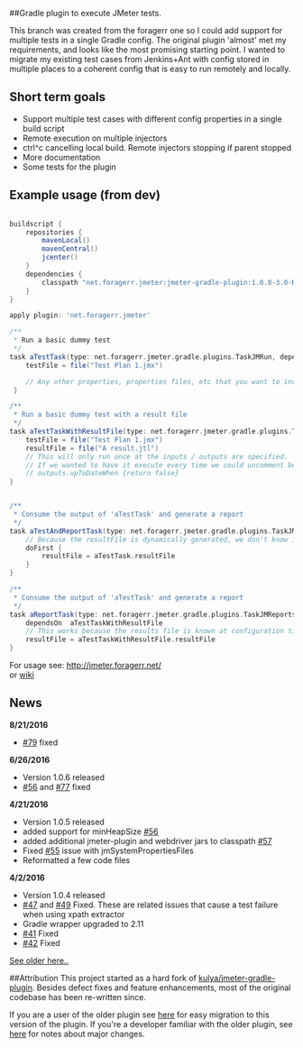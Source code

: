 ##Gradle plugin to execute JMeter tests.

This branch was created from the foragerr one so I could add support for multiple tests in a single Gradle config.
The original plugin 'almost' met my requirements, and looks like the most promising starting point.
I wanted to migrate my existing test cases from Jenkins+Ant with config stored in multiple places to a coherent config that is easy to run remotely and locally.

## Short term goals
 * Support multiple test cases with different config properties in a single build script
 * Remote execution on multiple injectors
 * ctrl^c cancelling local build. Remote injectors stopping if parent stopped
 * More documentation
 * Some tests for the plugin

## Example usage (from dev)
```groovy

buildscript {
    repositories {
        mavenLocal()
        mavenCentral()
        jcenter()
    }
    dependencies {
        classpath "net.foragerr.jmeter:jmeter-gradle-plugin:1.0.8-3.0-BETA"
    }
}

apply plugin: 'net.foragerr.jmeter'

/**
 * Run a basic dummy test
 */
task aTestTask(type: net.foragerr.jmeter.gradle.plugins.TaskJMRun, dependsOn: jmInit) {
    testFile = file("Test Plan 1.jmx")

    // Any other properties, properties files, etc that you want to invoke JMeter with
 }

/**
 * Run a basic dummy test with a result file
 */
task aTestTaskWithResultFile(type: net.foragerr.jmeter.gradle.plugins.TaskJMRun, dependsOn: jmInit) {
    testFile = file("Test Plan 1.jmx")
    resultFile = file("A result.jtl")
    // This will only run once at the inputs / outputs are specified.
    // If we wanted to have it execute every time we could uncomment below
    // outputs.upToDateWhen {return false}
}


/**
 * Consume the output of 'aTestTask' and generate a report
 */
task aTestAndReportTask(type: net.foragerr.jmeter.gradle.plugins.TaskJMReports, dependsOn:  aTestTask) {
    // Because the resultFile is dynamically generated, we don't know it at configuration time.
    doFirst {
        resultFile = aTestTask.resultFile
    }
}

/**
 * Consume the output of 'aTestTask' and generate a report
 */
task aReportTask(type: net.foragerr.jmeter.gradle.plugins.TaskJMReports) {
    dependsOn  aTestTaskWithResultFile
    // This works because the results file is known at configuration time
    resultFile = aTestTaskWithResultFile.resultFile
}
```



For usage see: http://jmeter.foragerr.net/  
or [wiki](https://github.com/jmeter-gradle-plugin/jmeter-gradle-plugin/wiki/Getting-Started)

## News
**8/21/2016**
* [#79](https://github.com/jmeter-gradle-plugin/jmeter-gradle-plugin/issues/79) fixed

**6/26/2016**
* Version 1.0.6 released
* [#56](https://github.com/jmeter-gradle-plugin/jmeter-gradle-plugin/issues/56) and [#77](https://github.com/jmeter-gradle-plugin/jmeter-gradle-plugin/issues/77) fixed

**4/21/2016**
* Version 1.0.5 released
* added support for minHeapSize [#56](https://github.com/jmeter-gradle-plugin/jmeter-gradle-plugin/issues/56)
* added additional jmeter-plugin and webdriver jars to classpath [#57](https://github.com/jmeter-gradle-plugin/jmeter-gradle-plugin/issues/57)
* Fixed [#55](https://github.com/jmeter-gradle-plugin/jmeter-gradle-plugin/issues/55) issue with jmSystemPropertiesFiles
* Reformatted a few code files

**4/2/2016**
* Version 1.0.4 released
* [#47](https://github.com/jmeter-gradle-plugin/jmeter-gradle-plugin/issues/47) and [#49](https://github.com/jmeter-gradle-plugin/jmeter-gradle-plugin/issues/49) Fixed. These are related issues that cause a test failure when using xpath extractor
* Gradle wrapper upgraded to 2.11
* [#41](https://github.com/jmeter-gradle-plugin/jmeter-gradle-plugin/issues/41) Fixed
* [#42](https://github.com/jmeter-gradle-plugin/jmeter-gradle-plugin/issues/42) Fixed

[See older here..](https://github.com/jmeter-gradle-plugin/jmeter-gradle-plugin/wiki/Release-Notes)

##Attribution
This project started as a hard fork of [kulya/jmeter-gradle-plugin](https://github.com/kulya/jmeter-gradle-plugin). Besides defect fixes and feature enhancements, most of the original codebase has been re-written since. 

If you are a user of the older plugin see [here]() for easy migration to this version of the plugin. If you're a developer familiar with the older plugin, see [here]() for notes about major changes.

